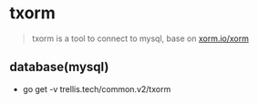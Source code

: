 # txorm

> txorm is a tool to connect to mysql, base on [xorm.io/xorm](https://xorm.io/xorm)


## database(mysql)

* go get -v trellis.tech/common.v2/txorm